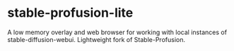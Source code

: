 # stable-profusion-lite
A low memory overlay and web browser for working with local instances of stable-diffusion-webui. Lightweight fork of Stable-Profusion.
